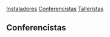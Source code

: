 
[Instaladores](./instaladores.md) [Conferencistas](./conferencistas.md) [Talleristas](talleristas.md)

## Conferencistas
